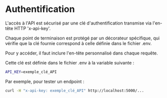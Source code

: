 # Authentification

L'accès à l'API est sécurisé par une clé d'authentification transmise via l'en-tête HTTP 'x-api-key'.

Chaque point de terminaison est protégé par un décorateur spécifique, qui vérifie que la clé fournie correspond à celle définie dans le fichier .env.



Pour y accéder, il faut inclure l'en-tête personnalisé dans chaque requête.

Cette clé est définie dans le fichier .env à la variable suivante :
```bash
API_KEY=exemple_clé_API
```
Par exemple, pour tester un endpoint :
```bash
curl -H "x-api-key: exemple_clé_API" http://localhost:5000/...
```
